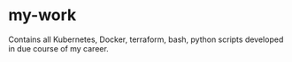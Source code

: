 # my-work
Contains all Kubernetes, Docker, terraform, bash, python scripts developed in due course of my career.
